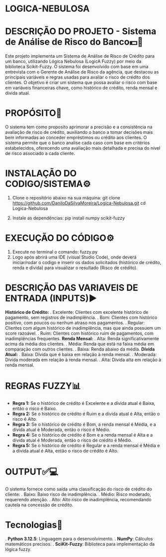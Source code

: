 # LOGICA-NEBULOSA

# DESCRIÇÃO DO PROJETO - Sistema de Análise de Risco do Banco💵🏦

Este projeto implementa um Sistema de Análise de Risco de Crédito para um banco, utilizando Lógica Nebulosa (LogicA Fuzzy) por meio da biblioteca Scikit-Fuzzy. O sistema foi desenvolvido com base em uma entrevista com o Gerente de Análise de Risco da agência, que destacou as principais variáveis e regras usadas para avaliar o risco de crédito dos clientes. O objetivo é criar um sistema que possa avaliar o risco com base em variáveis financeiras chave, como histórico de crédito, renda mensal e dívida atual.

# PROPÓSITO🎯

O sistema tem como proposito aprimorar a precisão e a consistência na avaliação de risco de crédito, auxiliando o banco a tomar decisões mais bem informadas ao conceder empréstimos ou crédito aos clientes. O sistema permite que o banco analise cada caso com base em critérios estabelecidos, oferecendo uma avaliação mais detalhada e precisa do nível de risco associado a cada cliente.

# INSTALAÇÃO DO CODIGO/SISTEMA⚙️
1. Clone o repositório abaixo na sua máquina:
   git clone https://github.com/DaniloDaSilvaMoreira/Logica-Nebulosa.git
   cd Logica-Nebulosa

2. Instale as dependências:
    pip install numpy scikit-fuzzy

# EXECUÇÃO DO CÓDIGO⚙️
1. Execute no terminal o comando: fuzzy.py
2. Logo após abrirá uma IDE (visual Studio Code), onde deverá iniciar/rodar o codigo e inserir os dados solicitados (histórico de crédito, renda e dívida) para visualizar o resultado (Risco de crédito).


# DESCRIÇÃO DAS VARIAVEIS DE ENTRADA (INPUTS)▶️
**Histórico de Crédito:**
  . Excelente: Clientes com excelente histórico de pagamento, sem registros de inadimplência.
  . Bom: Clientes com histórico positivo, com poucos ou nenhum atraso nos pagamentos.
  . Regular: Clientes com algum histórico de inadimplência, mas que ainda possuem um score razoável.
  . Ruim: Clientes com histórico ruim de pagamentos, com inadimplências frequentes.
**Renda Mensal:**
  . Alta: Renda significativamente acima da média dos clientes.
  . Média: Renda que está na faixa média em comparação com outros clientes.
  . Baixa: Renda abaixo da média.
**Dívida Atual:**
  . Baixa: Dívida que é baixa em relação à renda mensal.
  . Moderada: Dívida moderada em relação à renda mensal.
  . Alta: Dívida alta em relação à renda mensal.

# REGRAS FUZZY📊
- **Regra 1:** Se o histórico de crédito é Excelente e a dívida atual é Baixa, então o risco é Baixo.
- **Regra 2:** Se o histórico de crédito é Ruim e a dívida atual é Alta, então o risco é Alto.
- **Regra 3:** Se o histórico de crédito é Bom, a renda mensal é Média, e a dívida atual é Moderada, então o risco é Médio.
- **Regra 4:** Se o histórico de crédito é Bom e a renda mensal é Alta e a dívida atual é Moderada, então o risco de crédito é Médio.
- **Regra 5:** Se o histórico de crédito é Regular e a renda mensal é Média e a dívida atual é Alta, então o risco de crédito é Alto.

# OUTPUT✅💻
O sistema fornece como saída uma classificação do risco de crédito do cliente:
. Baixo: Baixo risco de inadimplência.
. Médio: Risco moderado, requerendo atenção.
. Alto: Alto risco de inadimplência, recomendando cautela na concessão de crédito.

# Tecnologias📲
. **Python 3.12.5**: Linguagem para o desenvolvimento.
. **NumPy**: Cálculos matemáticos precisos.
. **SciKit-Fuzzy**: Biblioteca para implementação da lógica fuzzy.
